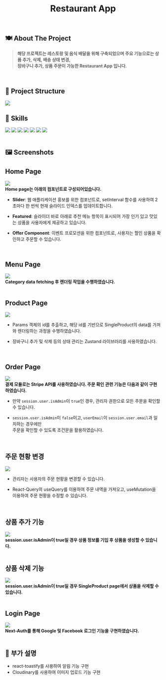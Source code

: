 <!-- 프로젝트 제목 -->
<div align="center">
  <h1>Restaurant App</h1>
</div>
<br />

<!-- 프로젝트 설명 -->
## 🍽️ About The Project
> <b>해당 프로젝트는 레스토랑 및 음식 배달을 위해 구축되었으며 주요 기능으로는 상품 추가, 삭제, 배송 상태 변경,<br/>장바구니 추가, 상품 주문이 가능한 Restaurant App 입니다.</b>
<br />

<!-- 프로젝트 구조 -->
## 💼 Project Structure
<img src="https://github.com/amh6281/Restaurant-App/assets/83646986/a53a64d1-8ebb-47ab-b670-01c722227a89"/>
<br />

<!-- 기술 스택 -->
## 💪 Skills
<img src="https://img.shields.io/badge/TypeScript-007ACC?style=for-the-badge&logo=typescript&logoColor=white"/> <img src="https://img.shields.io/badge/next%20js-000000?style=for-the-badge&logo=nextdotjs&logoColor=white"/>
<img src="https://img.shields.io/badge/PostgreSQL-316192?style=for-the-badge&logo=postgresql&logoColor=whitee"/> <img src="https://img.shields.io/badge/Prisma-3982CE?style=for-the-badge&logo=Prisma&logoColor=white"/>
<img src="https://img.shields.io/badge/React_Query-FF4154?style=for-the-badge&logo=React_Query&logoColor=white"/> <img src="https://img.shields.io/badge/Stripe-626CD9?style=for-the-badge&logo=Stripe&logoColor=white"/>
<img src="https://img.shields.io/badge/Tailwind_CSS-38B2AC?style=for-the-badge&logo=tailwind-css&logoColor=white"/>
<br />
<br />

<!-- 프로젝트 스크린샷 -->
## 🖼️ Screenshots
<!-- 홈 페이지 스크린샷 -->
<h2>Home Page</h2>
<div>
  <img src="https://github.com/amh6281/Restaurant-App/assets/83646986/ab7034b2-b508-4663-853c-05a09075d980" /> <br />
   <b>Home page는 아래의 컴포넌트로 구성되어있습니다.</b>

  - **Slider**: 웹 애플리케이션 홍보를 위한 컴포넌트로, setInterval 함수를 사용하여 2초마다 한 번씩 현재 슬라이드 인덱스를 업데이트합니다.

  - **Featured**: 슬라이더 바로 아래로 추천 메뉴 항목이 표시되어 가장 인기 있고 맛있는 상품을 사용자에게 제공하고 있습니다.

  - **Offer Component**: 이벤트 프로모션을 위한 컴포넌트로, 사용자는 할인 상품을 확인하고 주문할 수 있습니다.
</div>
<br />

<!-- 메뉴 페이지 스크린샷 -->
<h2>Menu Page</h2>
<div>
  <img src="https://github.com/amh6281/Restaurant-App/assets/83646986/45fd514f-0200-4486-b8b4-22c7fe0f3d1f" /><br />
  <b>Category data fetching 후 렌더링 작업을 수행하였습니다.</b>
</div>
<br />

<!-- 상품 페이지 스크린샷 -->
<h2>Product Page</h2>
<div>
  <img src="https://github.com/amh6281/Restaurant-App/assets/83646986/bf56a2f7-b214-49c7-a648-eb53cb4c6587" /><br />

  - Params 객체의 id를 추출하고, 해당 id를 기반으로 SingleProduct의 data를 가져와 렌더링하는 과정을 수행하였습니다.
    
  - 장바구니 추가 및 삭제 등의 상태 관리는 Zustand 라이브러리를 사용하였습니다.
</div>
<br />

<!-- 주문 페이지 스크린샷 -->
<h2>Order Page</h2>
<div>
  <img src="https://github.com/amh6281/Restaurant-App/assets/83646986/50e157e1-5d88-4b81-9ecc-e6b192868ceb" /><br />
  <b>결제 모듈로는 Stripe API를 사용하였습니다. 주문 확인 관련 기능은 다음과 같이 구현하였습니다.</b>

  - 만약 `session.user.isAdmin`이 `true`인 경우, 관리자 권한으로 모든 주문을 확인할 수 있습니다.

  - `session.user.isAdmin`이 `false`이고, `userEmail`이 `session.user.email`과 일치하는 경우에만<br />주문을 확인할 수 있도록 조건문을 활용하였습니다.
</div>
<br />

<!-- 관리자 기능 스크린샷 -->
<h2>주문 현황 변경</h2>
<div>
  <img src="https://github.com/amh6281/Restaurant-App/assets/83646986/bdf987f0-a2d6-4f0b-aff9-79bd397d140d" /><br />
  
  - 관리자는 사용자의 주문 현황을 변경할 수 있습니다.
    
  - React-Query의 useQuery를 이용하여 주문 내역을 가져오고, useMutation을 이용하여 주문 현황을 수정할 수 있습니다.
</div>
<br />

<h2>상품 추가 기능</h2>
<div>
  <img src="https://github.com/amh6281/Restaurant-App/assets/83646986/ecd4f2ab-19ea-4144-b796-60ef0cd602a3" /><br />
  <b>session.user.isAdmin이 true일 경우 상품 정보를 기입 후 상품을 생성할 수 있습니다.</b>
</div>
<br />

<h2>상품 삭제 기능</h2>
<div>
  <img src="https://github.com/amh6281/Restaurant-App/assets/83646986/c88b4438-d98f-4782-a371-dceb7a59ad3a" /><br />
  <b>session.user.isAdmin이 true일 경우 SingleProduct page에서 상품을 삭제할 수 있습니다.</b>
</div>
<br />

<!-- 로그인 페이지 스크린샷 -->
<h2>Login Page</h2>
<div>
  <img src="https://github.com/amh6281/Restaurant-App/assets/83646986/23353aaa-0efe-4803-be9b-a447a6835971" /><br />
  <b>Next-Auth를 통해 Google 및 Facebook 로그인 기능을 구현하였습니다.</b>
</div>
<br />

<!-- 부가 설명 -->
## 📝 부가 설명
- react-toastify를 사용하여 알림 기능 구현
- Cloudinary를 사용하여 이미지 업로드 기능 구현
